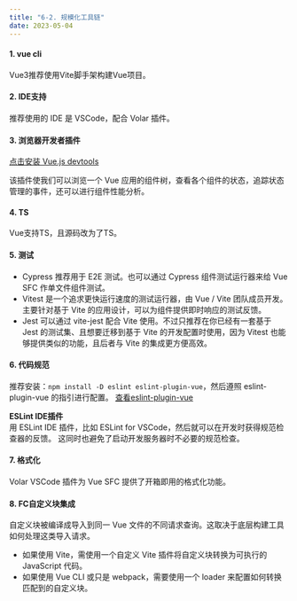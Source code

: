 ```yaml
---
title: "6-2. 规模化工具链"
date: 2023-05-04
---
```


#### 1. vue cli
Vue3推荐使用Vite脚手架构建Vue项目。

#### 2. IDE支持
推荐使用的 IDE 是 VSCode，配合 Volar 插件。

#### 3. 浏览器开发者插件
[点击安装 Vue.js devtools](https://chrome.google.com/webstore/detail/vuejs-devtools/nhdogjmejiglipccpnnnanhbledajbpd)

该插件使我们可以浏览一个 Vue 应用的组件树，查看各个组件的状态，追踪状态管理的事件，还可以进行组件性能分析。

#### 4. TS
Vue支持TS，且源码改为了TS。

#### 5. 测试
- Cypress 推荐用于 E2E 测试。也可以通过 Cypress 组件测试运行器来给 Vue SFC 作单文件组件测试。
- Vitest 是一个追求更快运行速度的测试运行器，由 Vue / Vite 团队成员开发。主要针对基于 Vite 的应用设计，可以为组件提供即时响应的测试反馈。
- Jest 可以通过 vite-jest 配合 Vite 使用。不过只推荐在你已经有一套基于 Jest 的测试集、且想要迁移到基于 Vite 的开发配置时使用，因为 Vitest 也能够提供类似的功能，且后者与 Vite 的集成更方便高效。

#### 6. 代码规范
推荐安装：`npm install -D eslint eslint-plugin-vue`，然后遵照 eslint-plugin-vue 的指引进行配置。
[查看eslint-plugin-vue](https://eslint.vuejs.org/user-guide/#usage)

**ESLint IDE插件**  
用 ESLint IDE 插件，比如 ESLint for VSCode，然后就可以在开发时获得规范检查器的反馈。
这同时也避免了启动开发服务器时不必要的规范检查。


#### 7. 格式化
Volar VSCode 插件为 Vue SFC 提供了开箱即用的格式化功能。

#### 8. FC自定义块集成
自定义块被编译成导入到同一 Vue 文件的不同请求查询。这取决于底层构建工具如何处理这类导入请求。
- 如果使用 Vite，需使用一个自定义 Vite 插件将自定义块转换为可执行的 JavaScript 代码。
- 如果使用 Vue CLI 或只是 webpack，需要使用一个 loader 来配置如何转换匹配到的自定义块。